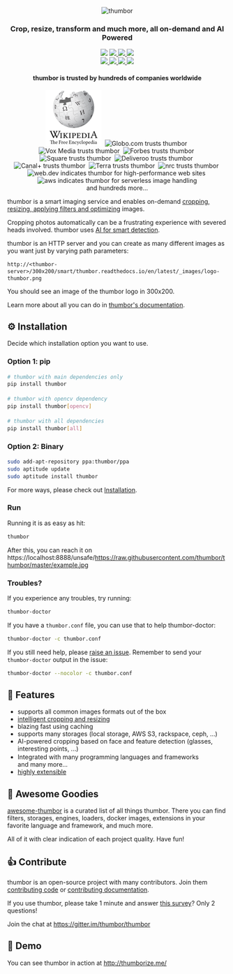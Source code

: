 <p align="center">
  <!-- <img title="thumbor" alt="thumbor" src="https://raw.github.com/thumbor/thumbor/master/logo-thumbor.png" /> -->
  <img title="thumbor" alt="thumbor" src="https://github.com/thumbor/thumbor/blob/readme/docs/thumbor-logo.png?raw=true" />
</p>

<h3 align="center">
Crop, resize, transform and much more, all on-demand and AI Powered
</h3>

<p align="center">
  <img src='https://github.com/thumbor/thumbor/workflows/build/badge.svg' />
  <a href='https://coveralls.io/github/thumbor/thumbor?branch=master' target='_blank'>
    <img src='https://coveralls.io/repos/thumbor/thumbor/badge.svg?branch=master&service=github'/>
  </a>
  <a href='https://codeclimate.com/github/thumbor/thumbor' target='_blank'>
    <img src='https://codeclimate.com/github/thumbor/thumbor/badges/gpa.svg'/>
  </a>
  <a href='https://pypi.python.org/pypi/thumbor' target='_blank'>
    <img src='https://img.shields.io/pypi/v/thumbor.svg'/>
  </a>
  <br />
  <a href='https://github.com/thumbor/thumbor/pulls' target='_blank'>
    <img src='https://img.shields.io/github/issues-pr-raw/thumbor/thumbor.svg'/>
  </a>
  <a href='https://github.com/thumbor/thumbor/issues' target='_blank'>
    <img src='https://img.shields.io/github/issues-raw/thumbor/thumbor.svg'/>
  </a>
  <a href='https://pypi.python.org/pypi/thumbor' target='_blank'>
    <img src='https://img.shields.io/pypi/dm/thumbor.svg'/>
  </a>
  <a href='https://www.bountysource.com/trackers/257692-globocom-thumbor?utm_source=257692&utm_medium=shield&utm_campaign=TRACKER_BADGE' target='_blank'>
    <img src='https://www.bountysource.com/badge/tracker?tracker_id=257692'/>
  </a>
</p>

<h4 align="center">thumbor is trusted by hundreds of companies worldwide</h4>
<p align="center">
  <img src="https://github.com/thumbor/thumbor/blob/readme/docs/wikipedia.png?raw=true" alt="Wikipedia trusts thumbor" title="Wikipedia trusts thumbor" width="128" height="128" />&nbsp;
  <img src="https://github.com/thumbor/thumbor/blob/readme/docs/globocom.png?raw=true" alt="Globo.com trusts thumbor" title="Globo.com trusts thumbor" width="128" height="128" />&nbsp;
  <img src="https://github.com/thumbor/thumbor/blob/readme/docs/vox.png?raw=true" alt="Vox Media trusts thumbor" title="Vox Media trusts thumbor" width="128" height="128" />&nbsp;
  <img src="https://github.com/thumbor/thumbor/blob/readme/docs/forbes-logo.png?raw=true" alt="Forbes trusts thumbor" title="Forbes trusts thumbor" width="128" height="128" />&nbsp;
  <img src="https://github.com/thumbor/thumbor/blob/readme/docs/squareup.png?raw=true" alt="Square trusts thumbor" title="Square trusts thumbor" width="128" height="128" />&nbsp;
  <img src="https://github.com/thumbor/thumbor/blob/readme/docs/deliveroo.png?raw=true" alt="Deliveroo trusts thumbor" title="Deliveroo trusts thumbor" width="128" height="128" />&nbsp;
  <img src="https://github.com/thumbor/thumbor/blob/readme/docs/canalplus.png?raw=true" alt="Canal+ trusts thumbor" title="Canal+ trusts thumbor" width="128" height="128" />&nbsp;
  <img src="https://github.com/thumbor/thumbor/blob/readme/docs/terra.png?raw=true" alt="Terra trusts thumbor" title="Terra trusts thumbor" width="128" height="128" />&nbsp;
  <img src="https://github.com/thumbor/thumbor/blob/readme/docs/nrc.png?raw=true" alt="nrc trusts thumbor" title="nrc trusts thumbor" width="128" height="128" />&nbsp;
  <img src="https://github.com/thumbor/thumbor/blob/readme/docs/webdev.png?raw=true" alt="web.dev indicates thumbor for high-performance web sites" title="web.dev indicates thumbor for high-performance web sites" width="128" height="128" />&nbsp;
  <img src="https://github.com/thumbor/thumbor/blob/readme/docs/aws.png?raw=true" alt="aws indicates thumbor for serverless image handling" title="aws indicates thumbor for serverless image handling" width="128" height="128" />
  <br />
  and hundreds more...
</p>

thumbor is a smart imaging service and enables on-demand [cropping, resizing, applying filters and optimizing](http://thumbor.readthedocs.io/en/latest/crop_and_resize_algorithms.html) images.

Cropping photos automatically can be a frustrating experience with severed heads involved. thumbor
uses [AI for smart detection](http://thumbor.readthedocs.io/en/latest/detection_algorithms.html).

thumbor is an HTTP server and you can create as many different images as you want just by varying path parameters:

```
http://<thumbor-server>/300x200/smart/thumbor.readthedocs.io/en/latest/_images/logo-thumbor.png
```

You should see an image of the thumbor logo in 300x200.

Learn more about all you can do in [thumbor's documentation](http://thumbor.readthedocs.org/en/latest/index.html "thumbor docs").

## ⚙️ Installation

Decide which installation option you want to use.

### Option 1: pip

```bash
# thumbor with main dependencies only
pip install thumbor

# thumbor with opencv dependency
pip install thumbor[opencv]

# thumbor with all dependencies
pip install thumbor[all]
```

### Option 2: Binary

```bash
sudo add-apt-repository ppa:thumbor/ppa
sudo aptitude update
sudo aptitude install thumbor
```

For more ways, please check out [Installation](https://thumbor.readthedocs.io/en/latest/installing.html).

### Run

Running it is as easy as hit:

```bash
thumbor
```

After this, you can reach it on https://localhost:8888/unsafe/https://raw.githubusercontent.com/thumbor/thumbor/master/example.jpg

### Troubles?

If you experience any troubles, try running:

```bash
thumbor-doctor
```

If you have a `thumbor.conf` file, you can use that to help thumbor-doctor:

```bash
thumbor-doctor -c thumbor.conf
```

If you still need help, please [raise an issue](https://github.com/thumbor/thumbor/issues). Remember to send your `thumbor-doctor` output in the issue:

```bash
thumbor-doctor --nocolor -c thumbor.conf
```

## 🎯 Features

- supports all common images formats out of the box
- [intelligent cropping and resizing](http://thumbor.readthedocs.io/en/latest/detection_algorithms.html)
- blazing fast using caching
- supports many storages (local storage, AWS S3, rackspace, ceph, ...)
- AI-powered cropping based on face and feature detection (glasses, interesting points, ...)
- Integrated with many programming languages and frameworks <img src="https://www.python.org/favicon.ico" width="16" height="16" /><img src="https://nodejs.org/static/images/favicons/favicon-32x32.png" width="16" height="16" /><img src="https://rubygems.org/favicon.ico" width="16" height="16" /> and many more...
- [highly extensible](https://thumbor.readthedocs.io/en/latest/customizing.html)

## 🌟 Awesome Goodies

[awesome-thumbor](https://github.com/thumbor/awesome-thumbor) is a curated list of all things thumbor. There you can find filters, storages, engines, loaders, docker images, extensions in your favorite language and framework, and much more.

All of it with clear indication of each project quality. Have fun!

## 👍 Contribute

thumbor is an open-source project with many contributors. Join them
[contributing code](https://github.com/thumbor/thumbor/blob/master/CONTRIBUTING.md) or
[contributing documentation](https://github.com/thumbor/thumbor/blob/master/CONTRIBUTING.md).

If you use thumbor, please take 1 minute and answer [this survey](http://t.co/qPBLXJX0mi)? Only 2 questions!

Join the chat at https://gitter.im/thumbor/thumbor

## 👀 Demo

You can see thumbor in action at http://thumborize.me/
